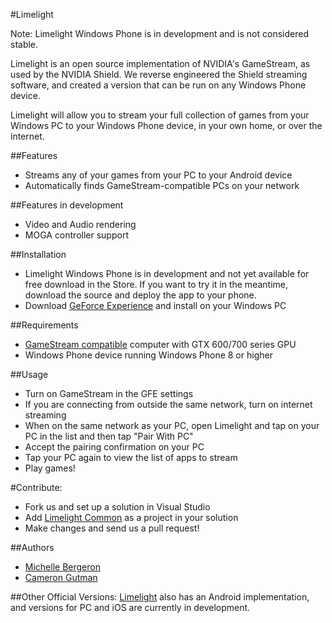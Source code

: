 #Limelight

Note: Limelight Windows Phone is in development and is not considered stable. 

Limelight is an open source implementation of NVIDIA's GameStream, as used by the NVIDIA Shield.
We reverse engineered the Shield streaming software, and created a version that can be run on any Windows Phone device.

Limelight will allow you to stream your full collection of games from your Windows PC to your Windows Phone device,
in your own home, or over the internet.

##Features

* Streams any of your games from your PC to your Android device
* Automatically finds GameStream-compatible PCs on your network

##Features in development
* Video and Audio rendering
* MOGA controller support

##Installation

* Limelight Windows Phone is in development and not yet available for free download in the Store. If you want to try it in the meantime, download the source and deploy the app to your phone. 
* Download [GeForce Experience](http://www.geforce.com/geforce-experience) and install on your Windows PC

##Requirements

* [GameStream compatible](http://shield.nvidia.com/play-pc-games/) computer with GTX 600/700 series GPU
* Windows Phone device running Windows Phone 8 or higher

##Usage

* Turn on GameStream in the GFE settings
* If you are connecting from outside the same network, turn on internet
  streaming
* When on the same network as your PC, open Limelight and tap on your PC in the list and then tap "Pair With PC"
* Accept the pairing confirmation on your PC
* Tap your PC again to view the list of apps to stream
* Play games!


#Contribute: 
- Fork us and set up a solution in Visual Studio
- Add [Limelight Common](https://github.com/limelight-stream/limelight-common-c) as a project in your solution
- Make changes and send us a pull request!

##Authors

* [Michelle Bergeron](https://github.com/mrb113)
* [Cameron Gutman](https://github.com/cgutman)

##Other Official Versions:
[Limelight](https://github.com/limelight-stream) also has an Android
implementation, and versions for PC and iOS are currently in development.
